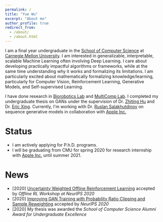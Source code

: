 ```yaml
---
permalink: /
title: "Yue Wu"
excerpt: "About me"
author_profile: true
redirect_from: 
  - /about/
  - /about.html
---
```


<!-- This is the front page of a website that is powered by the [academicpages template](https://github.com/academicpages/academicpages.github.io) and hosted on GitHub pages. [GitHub pages](https://pages.github.com) is a free service in which websites are built and hosted from code and data stored in a GitHub repository, automatically updating when a new commit is made to the respository. This template was forked from the [Minimal Mistakes Jekyll Theme](https://mmistakes.github.io/minimal-mistakes/) created by Michael Rose, and then extended to support the kinds of content that academics have: publications, talks, teaching, a portfolio, blog posts, and a dynamically-generated CV. You can fork [this repository](https://github.com/academicpages/academicpages.github.io) right now, modify the configuration and markdown files, add your own PDFs and other content, and have your own site for free, with no ads! An older version of this template powers my own personal website at [stuartgeiger.com](http://stuartgeiger.com), which uses [this Github repository](https://github.com/staeiou/staeiou.github.io). -->
I am a final year undergraduate in the [School of Computer Science](https://www.cs.cmu.edu/) at [Carnegie Mellon University](https://www.cmu.edu/). I am interested in generalizable, interpretable, scalable Machine Learning often involving Deep Learning. I care about developing practically impactful algorithms or frameworks, while at the same time understanding why it works and formalizing its limitations. I am particularly excited about mathematically formalizing knowledge/learning, particularly for Computer Vision, Reinforcement Learning, Generative Models, and Self-supervised Learning.

I have done research in [Biorobotics Lab](http://biorobotics.ri.cmu.edu/index.php) and [MultiComp Lab](http://multicomp.cs.cmu.edu/). I completed my undergraduate thesis on GANs under the supervision of Dr. [Zhiting Hu](http://zhiting.ucsd.edu/) and Dr. [Eric Xing](http://www.cs.cmu.edu/~epxing/). Currently, I'm working with Dr. [Ruslan Salakhutdinov](https://www.cs.cmu.edu/~rsalakhu/) on sequence generative models in collaboration with [Apple Inc.](https://machinelearning.apple.com/)

Status
======
- I am actively applying for P.h.D. programs. 
- I will be graduating from CMU for spring 2020 for research internship with [Apple Inc.](https://machinelearning.apple.com/) until summer 2021.

News
======
- [2020] [Uncertainty Weighted Offline Reinforcement Learning](https://www.yuewu.ml/publication/UWAC) accepted by *Offline RL Workshop at NeurIPS 2020*
- [2020] [Improving GAN Training with Probability Ratio Clipping and Sample Reweighting](https://arxiv.org/abs/2006.06900) accepted by *NeurIPS 2020*
- [2020] My thesis was awarded the *School of Computer Science Alumni Award for Undergraduate Excellence*